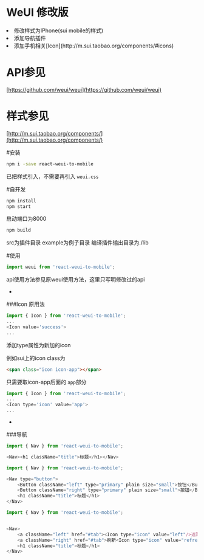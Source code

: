 # WeUI 修改版
<li>修改样式为IPhone(sui mobile的样式)
<li>添加导航插件
<li>添加手机相关[Icon](http://m.sui.taobao.org/components/#icons)


# API参见

[https://github.com/weui/weui](https://github.com/weui/weui)

# 样式参见
[http://m.sui.taobao.org/components/](http://m.sui.taobao.org/components/)

#安装
```sh
npm i -save react-weui-to-mobile
```
已把样式引入，不需要再引入 ```weui.css```

#自开发

```sh
npm install
npm start
```
启动端口为8000

```sh
npm build
```
src为插件目录
example为例子目录
编译插件输出目录为./lib

#使用
```js
import weui from 'react-weui-to-mobile';
```

api使用方法参见原weui使用方法，这里只写明修改过的api

-
###Icon
原用法

```js
import { Icon } from 'react-weui-to-mobile';
...
<Icon value='success'>
...
```
添加type属性为新加的icon

例如sui上的icon class为

```html
<span class="icon icon-app"></span>
```

只需要取icon-app后面的 ```app```部分

```js
import { Icon } from 'react-weui-to-mobile';
...
<Icon type='icon' value='app'>
...
```

-
###导航

```js
import { Nav } from 'react-weui-to-mobile';

<Nav><h1 className="title">标题</h1></Nav>
```

```js
import { Nav } from 'react-weui-to-mobile';

<Nav type="button">
    <Button className="left" type="primary" plain size="small">按钮</Button>
    <Button className="right" type="primary" plain size="small">按钮</Button>
    <h1 className="title">标题</h1>
</Nav>
```

```js
import { Nav } from 'react-weui-to-mobile';


<Nav>
    <a className="left" href="#tab"><Icon type="icon" value="left"/>返回</a>
    <a className="right" href="#tab">刷新<Icon type="icon" value="refresh"/></a>
    <h1 className="title">标题</h1>
</Nav>
```
